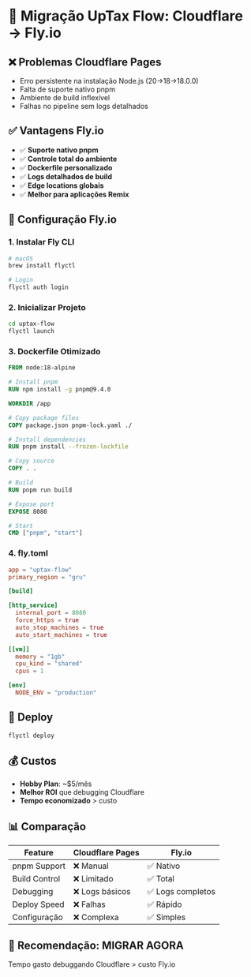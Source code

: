 # 🚀 Migração UpTax Flow: Cloudflare → Fly.io

## ❌ Problemas Cloudflare Pages
- Erro persistente na instalação Node.js (20→18→18.0.0)
- Falta de suporte nativo pnpm
- Ambiente de build inflexível
- Falhas no pipeline sem logs detalhados

## ✅ Vantagens Fly.io
- ✅ **Suporte nativo pnpm**
- ✅ **Controle total do ambiente**
- ✅ **Dockerfile personalizado**
- ✅ **Logs detalhados de build**
- ✅ **Edge locations globais**
- ✅ **Melhor para aplicações Remix**

## 🔧 Configuração Fly.io

### 1. Instalar Fly CLI
```bash
# macOS
brew install flyctl

# Login
flyctl auth login
```

### 2. Inicializar Projeto
```bash
cd uptax-flow
flyctl launch
```

### 3. Dockerfile Otimizado
```dockerfile
FROM node:18-alpine

# Install pnpm
RUN npm install -g pnpm@9.4.0

WORKDIR /app

# Copy package files
COPY package.json pnpm-lock.yaml ./

# Install dependencies
RUN pnpm install --frozen-lockfile

# Copy source
COPY . .

# Build
RUN pnpm run build

# Expose port
EXPOSE 8080

# Start
CMD ["pnpm", "start"]
```

### 4. fly.toml
```toml
app = "uptax-flow"
primary_region = "gru"

[build]

[http_service]
  internal_port = 8080
  force_https = true
  auto_stop_machines = true
  auto_start_machines = true

[[vm]]
  memory = "1gb"
  cpu_kind = "shared"
  cpus = 1

[env]
  NODE_ENV = "production"
```

## 🚀 Deploy
```bash
flyctl deploy
```

## 💰 Custos
- **Hobby Plan**: ~$5/mês
- **Melhor ROI** que debugging Cloudflare
- **Tempo economizado** > custo

## 📊 Comparação

| Feature | Cloudflare Pages | Fly.io |
|---------|------------------|--------|
| pnpm Support | ❌ Manual | ✅ Nativo |
| Build Control | ❌ Limitado | ✅ Total |
| Debugging | ❌ Logs básicos | ✅ Logs completos |
| Deploy Speed | ❌ Falhas | ✅ Rápido |
| Configuração | ❌ Complexa | ✅ Simples |

## 🎯 Recomendação: **MIGRAR AGORA**

Tempo gasto debuggando Cloudflare > custo Fly.io